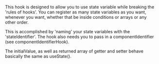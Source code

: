 This hook is designed to allow you to use state variable while breaking the 'rules of hooks'.  You can register as many state variables as you want, whenever you want, whether that be inside conditions or arrays or any other order.

This is accomplished by 'naming' your state variables with the 'stateIdentifier'.  The hook also needs you to pass in a componentIdentifier (see componentIdentifierHook).

The initialValue, as well as returned array of getter and setter behave basically the same as useState().